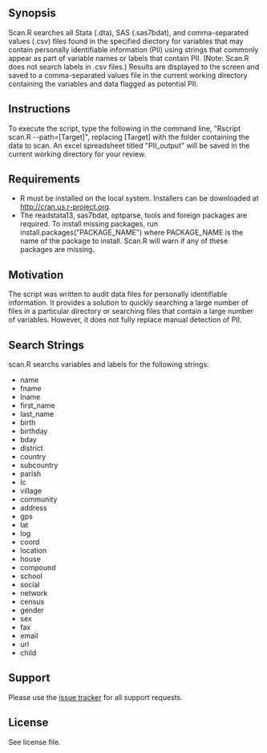## Synopsis

Scan.R searches all Stata (.dta), SAS (.sas7bdat), and comma-separated values (.csv) files found in the specified diectory for variables that may contain personally identifiable information (PII) using strings that commonly appear as part of variable names or labels that contain PII. (Note: Scan.R does not search labels in .csv files.) Results are displayed to the screen and saved to a comma-separated values file in the current working directory containing the variables and data flagged as potential PII.

## Instructions

To execute the script, type the following in the command line, "Rscript scan.R --path=[Target]", replacing [Target] with the folder containing the data to scan. An excel spreadsheet titled "PII_output" will be saved in the current working directory for your review.

## Requirements

* R must be installed on the local system. Installers can be downloaded at http://cran.us.r-project.org.
* The readstata13, sas7bdat, optparse, tools and foreign packages are required. To install missing packages, run install.packages("PACKAGE_NAME") where PACKAGE_NAME is the name of the package to install. Scan.R will warn if any of these packages are missing.

## Motivation

The script was written to audit data files for personally identifiable information. It provides a solution to quickly searching a large number of files in a particular directory or searching files that contain a large number of variables. However, it does not fully replace manual detection of PII.

## Search Strings

scan.R searchs variables and labels for the following strings:
* name
* fname
* lname
* first_name
* last_name
* birth
* birthday
* bday
* district
* country
* subcountry
* parish
* lc
* village
* community
* address
* gps
* lat
* log
* coord
* location
* house
* compound
* school
* social
* network
* census
* gender
* sex
* fax
* email
* url
* child

## Support

Please use the [issue tracker](https://github.com/J-PAL/PII-Scan/issues) for all support requests.

## License

See license file.
